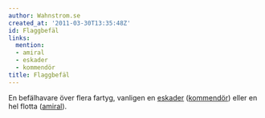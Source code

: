 ```yaml
---
author: Wahnstrom.se
created_at: '2011-03-30T13:35:48Z'
id: Flaggbefäl
links:
  mention:
  - amiral
  - eskader
  - kommendör
title: Flaggbefäl
---
```


En befälhavare över flera fartyg, vanligen en [eskader] ([kommendör]) eller en hel flotta
([amiral]).

  [eskader]: eskader
  [kommendör]: kommendör
  [amiral]: amiral